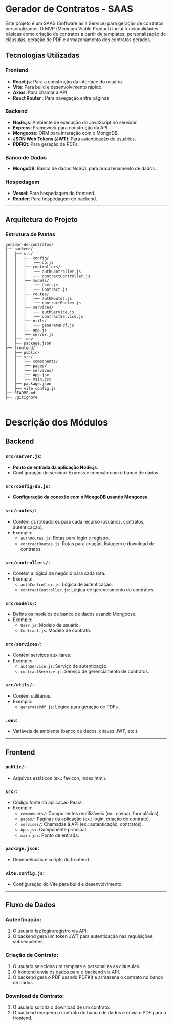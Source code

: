 # Gerador de Contratos - SAAS

Este projeto é um SAAS (Software as a Service) para geração de contratos personalizados. O MVP (Minimum Viable Product) inclui funcionalidades básicas como criação de contratos a partir de templates, personalização de cláusulas, geração de PDF e armazenamento dos contratos gerados.

## Tecnologias Utilizadas

### Frontend
- **React.js**: Para a construção da interface do usuário.
- **Vite**: Para build e desenvolvimento rápido.
- **Axios**: Para chamar a API
- **React Router** : Para navegação entre páginas

### Backend
- **Node.js**:  Ambiente de execução do JavaScript no servidor.
- **Express**: Framework para construção da API.
- **Mongoose**: ORM para interação com o MongoDB.
- **JSON Web Tokens (JWT)**:  Para autenticação de usuários.
- **PDFKit**: Para geração de PDFs.

### Banco de Dados
- **MongoDB**: Banco de dados NoSQL para armazenamento de dados.

### Hospedagem
- **Vercel**: Para hospedagem do frontend.
- **Render**: Para hospedagem do backend.

---

## Arquitetura do Projeto

### Estrutura de Pastas
```
gerador-de-contratos/
├── backend/
│   ├── src/
│   │   ├── config/
│   │   │   ├── db.js
│   │   ├── controllers/
│   │   │   ├── authController.js
│   │   │   ├── contractController.js
│   │   ├── models/
│   │   │   ├── User.js
│   │   │   ├── Contract.js
│   │   ├── routes/
│   │   │   ├── authRoutes.js
│   │   │   ├── contractRoutes.js
│   │   ├── services/
│   │   │   ├── authService.js
│   │   │   ├── contractService.js
│   │   ├── utils/
│   │   │   ├── generatePdf.js
│   │   ├── app.js
│   │   ├── server.js
│   ├── .env
│   ├── package.json
├── frontend/
│   ├── public/
│   ├── src/
│   │   ├── components/
│   │   ├── pages/
│   │   ├── services/
│   │   ├── App.jsx
│   │   ├── main.jsx
│   ├── package.json
│   ├── vite.config.js
├── README.md
├── .gitignore
```

---

# Descrição dos Módulos

## Backend

### `src/server.js`:
- **Ponto de entrada da aplicação Node.js**.
- Configuração do servidor Express e conexão com o banco de dados.

### `src/config/db.js`:
- **Configuração da conexão com o MongoDB usando Mongoose**.

### `src/routes/`:
- Contém os roteadores para cada recurso (usuários, contratos, autenticação).
- Exemplo:
  - `authRoutes.js`: Rotas para login e registro.
  - `contractRoutes.js`: Rotas para criação, listagem e download de contratos.

### `src/controllers/`:
- Contém a lógica de negócio para cada rota.
- Exemplo:
  - `authController.js`: Lógica de autenticação.
  - `contractController.js`: Lógica de gerenciamento de contratos.

### `src/models/`:
- Define os modelos de banco de dados usando Mongoose.
- Exemplo:
  - `User.js`: Modelo de usuário.
  - `Contract.js`: Modelo de contrato.

### `src/services/`:
- Contém serviços auxiliares.
- Exemplo:
  - `authService.js`: Serviço de autenticação.
  - `contractService.js`: Serviço de gerenciamento de contratos.

### `src/utils/`:
- Contém utilitários.
- Exemplo:
  - `generatePdf.js`: Lógica para geração de PDFs.

### `.env`:
- Variáveis de ambiente (banco de dados, chaves JWT, etc.).

---

## Frontend

### `public/`:
- Arquivos estáticos (ex.: favicon, index.html).

### `src/`:
- Código fonte da aplicação React.
- Exemplo:
  - `components/`: Componentes reutilizáveis (ex.: navbar, formulários).
  - `pages/`: Páginas da aplicação (ex.: login, criação de contrato).
  - `services/`: Chamadas à API (ex.: autenticação, contratos).
  - `App.jsx`: Componente principal.
  - `main.jsx`: Ponto de entrada.

### `package.json`:
- Dependências e scripts do frontend.

### `vite.config.js`:
- Configuração do Vite para build e desenvolvimento.

---

## Fluxo de Dados

### Autenticação:
1. O usuário faz login/registro via API.
2. O backend gera um token JWT para autenticação nas requisições subsequentes.

### Criação de Contrato:
1. O usuário seleciona um template e personaliza as cláusulas.
2. O frontend envia os dados para o backend via API.
3. O backend gera o PDF usando PDFKit e armazena o contrato no banco de dados.

### Download de Contrato:
1. O usuário solicita o download de um contrato.
2. O backend recupera o contrato do banco de dados e envia o PDF para o frontend.
